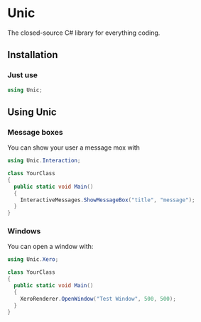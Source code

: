 # Unic
The closed-source C# library for everything coding.

## Installation
### Just use
```cs
using Unic;
```
## Using Unic
### Message boxes
You can show your user a message mox with
```cs
using Unic.Interaction;

class YourClass
{
  public static void Main()
  {
    InteractiveMessages.ShowMessageBox("title", "message");
  }
}
```
### Windows
You can open a window with:
```cs
using Unic.Xero;

class YourClass
{
  public static void Main()
  {
    XeroRenderer.OpenWindow("Test Window", 500, 500);
  }
}
```
